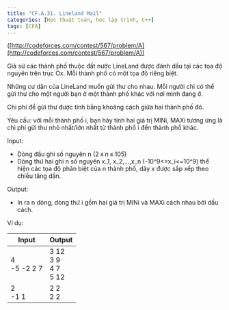 ```yaml
---
title: "CF.A.31. Lineland Mail"
categories: [Học thuật toán, học lập trình, C++]
tags: [CFA]
---
```


([http://codeforces.com/contest/567/problem/A](http://codeforces.com/contest/567/problem/A))

Giả sử các thành phố thuộc đất nước LineLand được đánh dấu tại các tọa độ nguyên trên trục Ox. Mỗi thành phố có một tọa độ riêng biệt.

Những cư dân của LineLand muốn gửi thư cho nhau. Mỗi người chỉ có thể gửi thư cho một người bạn ở một thành phố khác với nơi mình đang ở.

Chi phí để gửi thư được tính bằng khoảng cách giữa hai thành phố đó.

Yêu cầu: với mỗi thành phố i, bạn hãy tính hai giá trị MINi, MAXi tương ứng là chi phí gửi thư nhỏ nhất/lớn nhất từ thành phố i đến thành phố khác.

Input:

- Dòng đầu ghi số nguyên n  (2 ≤ _n_ ≤ 105)
- Dòng thứ hai ghi n số nguyên x_1, x_2,...,x_n (-10^9<=x_i<=10^9) thể hiện các tọa độ phân biệt của n thành phố, dãy x được sắp xếp theo chiều tăng dần.

Output:

- In ra n dòng, dòng thứ i gồm hai giá trị MINi và MAXi cách nhau bởi dấu cách.

Ví dụ:

| **Input** | **Output** |
| --- | --- |
| 4<br>-5 -2 2 7 | 3 12<br>3 9<br>4 7<br>5 12 |
| 2<br>-1 1 | 2 2<br>2 2 |
